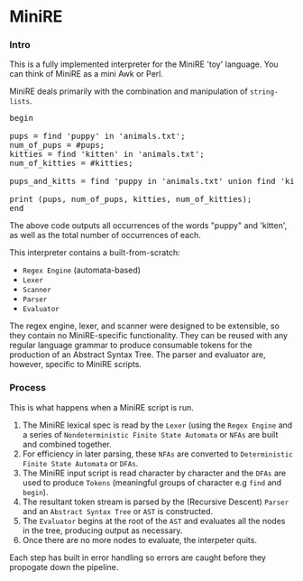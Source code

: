 MiniRE
=====

### Intro

This is a fully implemented interpreter for the MiniRE 'toy' language. You can think of MiniRE as a mini Awk or Perl.

MiniRE deals primarily with the combination and manipulation of `string-lists`.

<pre>
begin

pups = find 'puppy' in 'animals.txt';
num_of_pups = #pups;
kitties = find 'kitten' in 'animals.txt';
num_of_kitties = #kitties;

pups_and_kitts = find 'puppy in 'animals.txt' union find 'kitten' in 'animals.txt;

print (pups, num_of_pups, kitties, num_of_kitties);
end
</pre>

The above code outputs all occurrences of the words "puppy" and 'kitten', as well as the total number of occurrences of each.

This interpreter contains a built-from-scratch:
- `Regex Engine` (automata-based)
- `Lexer`
- `Scanner`
- `Parser`
- `Evaluator`

The regex engine, lexer, and scanner were designed to be extensible, so they contain no MiniRE-specific functionality. They can be reused with any regular language grammar to produce consumable tokens for the production of an Abstract Syntax Tree. The parser and evaluator are, however, specific to MiniRE scripts.

### Process

This is what happens when a MiniRE script is run.

1. The MiniRE lexical spec is read by the `Lexer` (using the `Regex Engine` and a series of `Nondeterministic Finite State Automata` or `NFAs` are built and combined together.
2. For efficiency in later parsing, these `NFAs` are converted to `Deterministic Finite State Automata` or `DFAs`.
3. The MiniRE input script is read character by character and the `DFAs` are used to produce `Tokens` (meaningful groups of character e.g `find` and `begin`).
4. The resultant token stream is parsed by the (Recursive Descent) `Parser` and an `Abstract Syntax Tree` or `AST` is constructed.
5. The `Evaluator` begins at the root of the `AST` and evaluates all the nodes in the tree, producing output as necessary.
6. Once there are no more nodes to evaluate, the interpeter quits.

Each step has built in error handling so errors are caught before they propogate down the pipeline.
